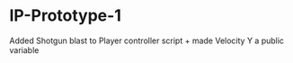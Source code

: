 # IP-Prototype-1

Added Shotgun blast to Player controller script + made Velocity Y a public variable 
